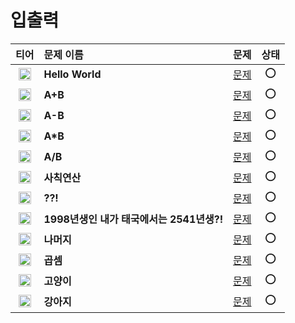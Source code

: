 # 입출력

|티어|문제 이름|문제|상태|
|:---:|:---|:---:|:---:|
|<img src="https://d2gd6pc034wcta.cloudfront.net/tier/1.svg" width="20"/>|**Hello World**|[문제](https://www.acmicpc.net/problem/2557)|⭕️|  
|<img src="https://d2gd6pc034wcta.cloudfront.net/tier/1.svg" width="20"/>|**A+B**|[문제](https://www.acmicpc.net/problem/1000)|⭕️|  
|<img src="https://d2gd6pc034wcta.cloudfront.net/tier/1.svg" width="20"/>|**A-B**|[문제](https://www.acmicpc.net/problem/1001)|⭕️|  
|<img src="https://d2gd6pc034wcta.cloudfront.net/tier/1.svg" width="20"/>|**A*B**|[문제](https://www.acmicpc.net/problem/10998)|⭕️|
|<img src="https://d2gd6pc034wcta.cloudfront.net/tier/1.svg" width="20"/>|**A/B**|[문제](https://www.acmicpc.net/problem/10008)|⭕️|
|<img src="https://d2gd6pc034wcta.cloudfront.net/tier/1.svg" width="20"/>|**사칙연산**|[문제](https://www.acmicpc.net/problem/10869)|⭕️|
|<img src="https://d2gd6pc034wcta.cloudfront.net/tier/1.svg" width="20"/>|**??!**|[문제](https://www.acmicpc.net/problem/10926)|⭕️|
|<img src="https://d2gd6pc034wcta.cloudfront.net/tier/1.svg" width="20"/>|**1998년생인 내가 태국에서는 2541년생?!**|[문제](https://www.acmicpc.net/problem/18108)|⭕️|
|<img src="https://d2gd6pc034wcta.cloudfront.net/tier/1.svg" width="20"/>|**나머지**|[문제](https://www.acmicpc.net/problem/10430)|⭕️|
|<img src="https://d2gd6pc034wcta.cloudfront.net/tier/3.svg" width="20"/>|**곱셈**|[문제](https://www.acmicpc.net/problem/2588)|⭕️|
|<img src="https://d2gd6pc034wcta.cloudfront.net/tier/1.svg" width="20"/>|**고양이**|[문제](https://www.acmicpc.net/problem/10171)|⭕️|
|<img src="https://d2gd6pc034wcta.cloudfront.net/tier/1.svg" width="20"/>|**강아지**|[문제](https://www.acmicpc.net/problem/10172)|⭕️|